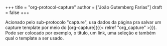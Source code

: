 +++
title = "org-protocol-capture"
author = ["João Gutemberg Farias"]
draft = false
+++

Acionado pelo sub-protocolo "capture", usa dados da página pra salvar um capture template por meio do [org-capture]({{< relref "org_capture" >}}). Pode ser colocado por exemplo, o título, um link, uma seleção e também qual o template a ser usado.
